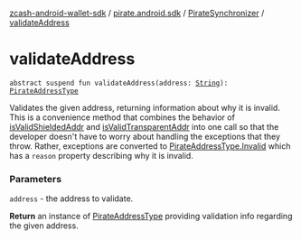[zcash-android-wallet-sdk](../../index.md) / [pirate.android.sdk](../index.md) / [PirateSynchronizer](index.md) / [validateAddress](./validate-address.md)

# validateAddress

`abstract suspend fun validateAddress(address: `[`String`](https://kotlinlang.org/api/latest/jvm/stdlib/kotlin/-string/index.html)`): `[`PirateAddressType`](../../pirate.android.sdk.validate/-address-type/index.md)

Validates the given address, returning information about why it is invalid. This is a
convenience method that combines the behavior of [isValidShieldedAddr](is-valid-shielded-addr.md) and
[isValidTransparentAddr](is-valid-transparent-addr.md) into one call so that the developer doesn't have to worry about
handling the exceptions that they throw. Rather, exceptions are converted to
[PirateAddressType.Invalid](../../pirate.android.sdk.validate/-address-type/-invalid/index.md) which has a `reason` property describing why it is invalid.

### Parameters

`address` - the address to validate.

**Return**
an instance of [PirateAddressType](../../pirate.android.sdk.validate/-address-type/index.md) providing validation info regarding the given address.

